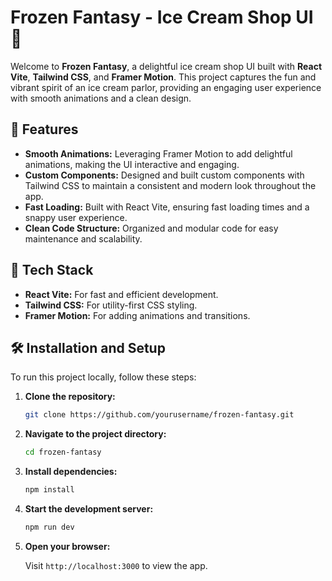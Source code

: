 
# Frozen Fantasy - Ice Cream Shop UI 🍦

Welcome to **Frozen Fantasy**, a delightful ice cream shop UI built with **React Vite**, **Tailwind CSS**, and **Framer Motion**. This project captures the fun and vibrant spirit of an ice cream parlor, providing an engaging user experience with smooth animations and a clean design.

## 🚀 Features

- **Smooth Animations:** Leveraging Framer Motion to add delightful animations, making the UI interactive and engaging.
- **Custom Components:** Designed and built custom components with Tailwind CSS to maintain a consistent and modern look throughout the app.
- **Fast Loading:** Built with React Vite, ensuring fast loading times and a snappy user experience.
- **Clean Code Structure:** Organized and modular code for easy maintenance and scalability.

## 🎨 Tech Stack

- **React Vite:** For fast and efficient development.
- **Tailwind CSS:** For utility-first CSS styling.
- **Framer Motion:** For adding animations and transitions.

## 🛠 Installation and Setup

To run this project locally, follow these steps:

1. **Clone the repository:**

   ```bash
   git clone https://github.com/yourusername/frozen-fantasy.git
   ```

2. **Navigate to the project directory:**

   ```bash
   cd frozen-fantasy
   ```

3. **Install dependencies:**

   ```bash
   npm install
   ```

4. **Start the development server:**

   ```bash
   npm run dev
   ```

5. **Open your browser:**

   Visit `http://localhost:3000` to view the app.




